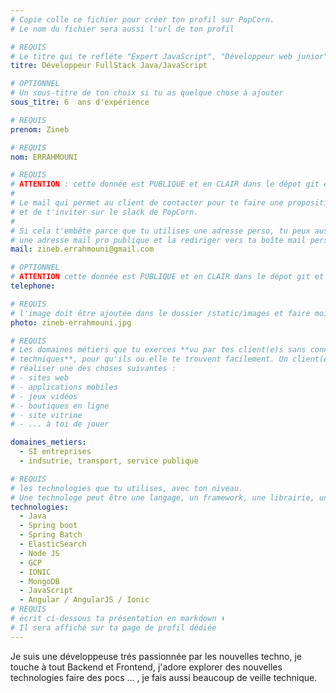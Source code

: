 ```yaml
---
# Copie colle ce fichier pour créer ton profil sur PopCorn.
# Le nom du fichier sera aussi l'url de ton profil

# REQUIS
# Le titre qui te refléte "Expert JavaScript", "Développeur web junior"
titre: Développeur FullStack Java/JavaScript

# OPTIONNEL
# Un sous-titre de ton choix si tu as quelque chose à ajouter
sous_titre: 6  ans d'expérience

# REQUIS
prenom: Zineb

# REQUIS
nom: ERRAHMOUNI

# REQUIS
# ATTENTION : cette donnée est PUBLIQUE et en CLAIR dans le dépot git et sur le site
#
# Le mail qui permet au client de contacter pour te faire une proposition de projet
# et de t'inviter sur le slack de PopCorn.
#
# Si cela t'embête parce que tu utilises une adresse perso, tu peux aussi te créer
# une adresse mail pro publique et la rediriger vers ta boîte mail perso
mail: zineb.errahmouni@gmail.com

# OPTIONNEL
# ATTENTION cette donnée est PUBLIQUE et en CLAIR dans le dépot git et sur le site
telephone:

# REQUIS
# l'image doit être ajoutée dans le dossier /static/images et faire moins de 100ko ! Sa hauteur affichée sur le site sera de 300px, elle s'adaptera comme elle peut au responsive avec du css.
photo: zineb-errahmouni.jpg

# REQUIS
# Les domaines métiers que tu exerces **vu par tes client(e)s sans connaissances
# techniques**, pour qu'ils ou elle te trouvent facilement. Un client(e) veut par exemple
# réaliser une des choses suivantes :
# - sites web
# - applications mobiles
# - jeux vidéos
# - boutiques en ligne
# - site vitrine
# - ... à toi de jouer

domaines_metiers:
  - SI entreprises
  - indsutrie, transport, service publique

# REQUIS
# les technologies que tu utilises, avec ton niveau.
# Une technologe peut être une langage, un framework, une librairie, un CMS ...
technologies:
  - Java
  - Spring boot
  - Spring Batch
  - ElasticSearch
  - Node JS
  - GCP
  - IONIC
  - MongoDB
  - JavaScript
  - Angular / AngularJS / Ionic
# REQUIS
# écrit ci-dessous ta présentation en markdown ⬇️
# Il sera affiché sur ta page de profil dédiée
---
```


Je suis une développeuse trés passionnée par les nouvelles techno, je touche à tout Backend et Frontend, j'adore explorer des nouvelles technologies
faire des pocs ... , je fais aussi beaucoup de veille technique.
